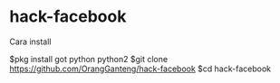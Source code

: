# hack-facebook

Cara install

$pkg install got python python2
$git clone https://github.com/OrangGanteng/hack-facebook
$cd hack-facebook

